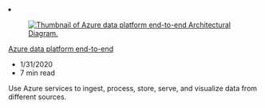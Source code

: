 <!-- This file is automatically generated by build/architectures/build_index.py. Any updates will be lost. -->

<!-- markdownlint-disable MD033 -->

<li class="grid-item item-column" data-categories="Databases Analytics ">
<article class="card">
    <div class="card-header has-margin-bottom-none" aria-hidden="true">
        <figure class="image diagram has-height-175 has-overflow-hidden level">
            <a href="/azure/architecture/example-scenario/dataplate2e/data-platform-end-to-end"><img src="/azure/architecture/browse/thumbs/data-platform-end-to-end.png" class="diagram" alt="Thumbnail of Azure data platform end-to-end Architectural Diagram." data-linktype="relative-path"></a>
        </figure>
    </div>
    <div class="card-content">
        <a class="card-content-title has-margin-top-none" href="/azure/architecture/example-scenario/dataplate2e/data-platform-end-to-end">
            <p>Azure data platform end-to-end</p>
        </a>
        <ul class="card-content-metadata">
            <li>1/31/2020</li>
            <li>7 min read</li>
        </ul>
        <p class="card-content-description">Use Azure services to ingest, process, store, serve, and visualize data from different sources.</p>
        <div class="bottom-to-top-fade is-hidden-mobile"></div>
    </div>
</article>
</li>

